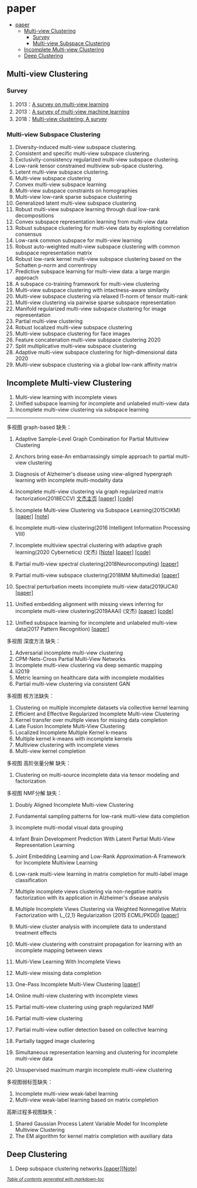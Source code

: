 # paper
- [paper](#paper)
  * [Multi-view Clustering](#multi-view-clustering)
    + [Survey](#survey)
    + [Multi-view Subspace Clustering](#multi-view-subspace-clustering)
  * [Incomplete Multi-view Clustering](#incomplete-multi-view-clustering)
  * [Deep  Clustering](#deep--clustering)


## Multi-view Clustering
### Survey
1. 2013：[A survey on multi-view learning](https://arxiv.org/pdf/1304.5634.pdf)
2. 2013：[A survey of multi-view machine learning](https://www.researchgate.net/profile/Shiliang_Sun2/publication/257436121_A_survey_of_multi-view_machine_learning/links/5a66b7600f7e9b6b8fde5659/A-survey-of-multi-view-machine-learning.pdf)
3. 2018：[Multi-view clustering: A survey](https://ieeexplore.ieee.org/stamp/stamp.jsp?arnumber=8336846)

### Multi-view Subspace Clustering
1. Diversity-induced multi-view subspace clustering.
2. Consistent and specific multi-view subspace clustering.
3. Exclusivity-consistency regularized multi-view subspace clustering.
4. Low-rank tensor constrained multiview sub-space clustering.
5. Letent multi-view subspace clustering.
6. Multi-view subspace clustering
7. Convex multi-view subspace learning
8. Multi-view subspace constraints on homographies
9. Multi-view low-rank sparse subspace clustering
10. Generalized latent multi-view subspace clustering
11. Robust multi-view subspace learning through dual low-rank decompositions
11. Convex subspace representation learning from multi-view data
12. Robust subspace clustering for multi-view data by exploiting correlation consensus
13. Low-rank common subspace for multi-view learning
14. Robust auto-weighted multi-view subspace clustering with common subspace representation matrix
15. Robust low-rank kernel multi-view subspace clustering based on the Schatten p-norm and correntropy
16. Predictive subspace learning for multi-view data: a large margin approach
17. A subspace co-training framework for multi-view clustering
18. Multi-view subspace clustering with intactness-aware similarity
19. Multi-view subspace clustering via relaxed l1-norm of tensor multi-rank
20. Multi-view clustering via pairwise sparse subspace representation
21. Manifold regularized multi-view subspace clustering for image representation
22. Partial multi-view clustering
23. Robust localized multi-view subspace clustering
24. Multi-view subspace clustering for face images
25. Feature concatenation multi-view subspace clustering 2020
26. Split multiplicative multi-view subspace clustering
27. Adaptive multi-view subspace clustering for high-dimensional data 2020
28. Multi-view subspace clustering via a global low-rank affinity matrix


## Incomplete Multi-view Clustering
1. Multi-view learning with incomplete views
2. Unified subspace learning for incomplete and unlabeled multi-view data
3. Incomplete multi-view clustering via subspace learning
---
多视图 graph-based 缺失：
1. Adaptive Sample-Level Graph Combination for Partial Multiview Clustering
2. Anchors bring ease-An embarrassingly simple approach to partial multi-view clustering
3. Diagnosis of Alzheimer's disease using view-aligned hypergraph learning with incomplete multi-modality data

4. Incomplete multi-view clustering via graph regularized matrix factorization(2018ECCV)
[文杰主页](https://sites.google.com/view/jerry-wen-hit/publications)
[[paper]](http://openaccess.thecvf.com/content_ECCVW_2018/papers/11132/Wen_Incomplete_Multi-view_Clustering_via_Graph_Regularized_Matrix_Factorization_ECCVW_2018_paper.pdf)
[[code]](https://drive.google.com/file/d/14QgLE8qc2sRum4w7Qk-0qRhGdwr2OZAi/view)

5. Incomplete Multi-view Clustering via Subspace Learning(2015CIKM)
[[paper]](https://dl.acm.org/doi/pdf/10.1145/2806416.2806526)
[[note]](https://blog.csdn.net/zpainter/article/details/105724986)

6. Incomplete multi-view clustering(2016 Intelligent Information Processing VIII)


7. Incomplete multiview spectral clustering with adaptive graph learning(2020 Cybernetics)
(文杰)
[[Note]](https://blog.csdn.net/zpainter/article/details/106708149)
[[paper]](http://www.yongxu.org/paper/FINALVERSION.pdf)
[[code]](https://drive.google.com/file/d/1gz6oBXt1qxi1Hdz9jEn6Q42xU75dnubE/view)

8. Partial multi-view spectral clustering(2018Neurocomputing)
[[paper]](https://www.researchgate.net/publication/325383082_Partial_Multi-View_Spectral_Clustering)

9. Partial multi-view subspace clustering(2018MM Multimedia)
[[paper]](https://dl.acm.org/doi/10.1145/3240508.3240679)

10. Spectral perturbation meets incomplete multi-view data(2019IJCAI)
[[paper]](https://www.ijcai.org/Proceedings/2019/0510.pdf)

11. Unified embedding alignment with missing views inferring for incomplete multi-view clustering(2019AAAI)
(文杰)
[[paper]](https://www.aaai.org/ojs/index.php/AAAI/article/view/4478)
[[code]](https://drive.google.com/file/d/1I8sP4lHpsoDss4sR_0BsL_Wvm0W5HcoD/view)

12. Unified subspace learning for incomplete and unlabeled multi-view data(2017 Pattern Recognition)
[[paper]](http://ir.ia.ac.cn/bitstream/173211/14541/1/Unified%20subspace%20learning%20for%20incomplete%20and%20unlabeled%20multi-view%20data.pdf)

多视图 深度方法 缺失：
1. Adversarial incomplete multi-view clustering
2. CPM-Nets-Cross Partial Multi-View Networks
3. Incomplete multi-view clustering via deep semantic mapping
4. li2019
5. Metric learning on healthcare data with incomplete modalities
6. Partial multi-view clustering via consistent GAN


多视图 核方法缺失：
1. Clustering on multiple incomplete datasets via collective kernel learning
2. Efficient and Effective Regularized Incomplete Multi-view Clustering
3. Kernel transfer over multiple views for missing data completion
4. Late Fusion Incomplete Multi-View Clustering
5. Localized Incomplete Multiple Kernel k-means
6. Multiple kernel k-means with incomplete kernels
7. Multiview clustering with incomplete views
8. Multi-view kernel completion

多视图 高阶张量分解 缺失：
1. Clustering on multi-source incomplete data via tensor modeling and factorization

多视图 NMF分解 缺失：
1. Doubly Aligned Incomplete Multi-view Clustering
2. Fundamental sampling patterns for low-rank multi-view data completion
3. Incomplete multi-modal visual data grouping
4. Infant Brain Development Prediction With Latent Partial Multi-View Representation Learning
5. Joint Embedding Learning and Low-Rank Approximation-A Framework for Incomplete Multiview Learning
6. Low-rank multi-view learning in matrix completion for multi-label image classification
7. Multiple incomplete views clustering via non-negative matrix factorization with its application in Alzheimer's disease analysis

8. Multiple Incomplete Views Clustering via Weighted Nonnegative Matrix Factorization with L_{2,1} Regularization (2015 ECML/PKDD)
[[paper]](https://www.researchgate.net/publication/281826567_Multiple_Incomplete_Views_Clustering_via_Weighted_Nonnegative_Matrix_Factorization_with_L21_Regularization)

9. Multi-view cluster analysis with incomplete data to understand treatment effects
10. Multi-view clustering with constraint propagation for learning with an incomplete mapping between views
11. Multi-View Learning With Incomplete Views
12. Multi-view missing data completion
13. One-Pass Incomplete Multi-View Clustering
[[paper]](https://arxiv.org/pdf/1903.00637.pdf)

14. Online multi-view clustering with incomplete views
15. Partial multi-view clustering using graph regularized NMF
16. Partial multi-view clustering
17. Partial multi-view outlier detection based on collective learning
18. Partially tagged image clustering
19. Simultaneous representation learning and clustering for incomplete multi-view data
20. Unsupervised maximum margin incomplete multi-view clustering



多视图弱标签缺失：
1. Incomplete multi-view weak-label learning
2. Multi-view weak-label learning based on matrix completion


高斯过程多视图缺失：
1. Shared Gaussian Process Latent Variable Model for Incomplete Multiview Clustering
2. The EM algorithm for kernel matrix completion with auxiliary data


## Deep  Clustering
1. Deep subspace clustering networks.[[paper]](http://papers.nips.cc/paper/6608-deep-subspace-clustering-networks.pdf)[[Note]](https://blog.csdn.net/zpainter/article/details/106444093)

<small><i><a href='http://ecotrust-canada.github.io/markdown-toc/'>Table of contents generated with markdown-toc</a></i></small>

